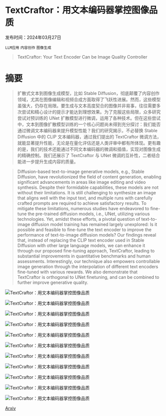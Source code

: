 # TextCraftor：用文本编码器掌控图像品质

发布时间：2024年03月27日

`LLM应用` `内容创作` `图像生成`

> TextCraftor: Your Text Encoder Can be Image Quality Controller

# 摘要

> 扩散式文本到图像生成模型，比如 Stable Diffusion，彻底颠覆了内容创作领域，尤其在图像编辑和视频合成方面取得了飞跃性进展。然而，这些模型虽强大，仍存在局限。要生成与文本高度契合的图像并非易事，往往需要多次尝试和精心设计的提示才能达到理想效果。为了克服这些局限，众多研究尝试对预训练的 UNet 扩散模型进行微调，运用了各种技术。但在这些尝试中，文本到图像扩散模型训练的一个核心问题尚未得到充分探讨：我们能否通过微调文本编码器来提升模型性能？我们的研究揭示，不必替换 Stable Diffusion 中的 CLIP 文本编码器，通过我们提出的 TextCraftor 微调方法，就能显著提升性能，无论是在量化评估还是人类评审中都有所体现。更有趣的是，我们的技术还能通过不同文本编码器的微调和插值，实现对图像生成的精确控制。我们还展示了 TextCraftor 与 UNet 微调的互补性，二者结合能进一步提升生成内容的质量。

> Diffusion-based text-to-image generative models, e.g., Stable Diffusion, have revolutionized the field of content generation, enabling significant advancements in areas like image editing and video synthesis. Despite their formidable capabilities, these models are not without their limitations. It is still challenging to synthesize an image that aligns well with the input text, and multiple runs with carefully crafted prompts are required to achieve satisfactory results. To mitigate these limitations, numerous studies have endeavored to fine-tune the pre-trained diffusion models, i.e., UNet, utilizing various technologies. Yet, amidst these efforts, a pivotal question of text-to-image diffusion model training has remained largely unexplored: Is it possible and feasible to fine-tune the text encoder to improve the performance of text-to-image diffusion models? Our findings reveal that, instead of replacing the CLIP text encoder used in Stable Diffusion with other large language models, we can enhance it through our proposed fine-tuning approach, TextCraftor, leading to substantial improvements in quantitative benchmarks and human assessments. Interestingly, our technique also empowers controllable image generation through the interpolation of different text encoders fine-tuned with various rewards. We also demonstrate that TextCraftor is orthogonal to UNet finetuning, and can be combined to further improve generative quality.

![TextCraftor：用文本编码器掌控图像品质](../../../paper_images/2403.18978/x2.png)

![TextCraftor：用文本编码器掌控图像品质](../../../paper_images/2403.18978/x3.png)

![TextCraftor：用文本编码器掌控图像品质](../../../paper_images/2403.18978/x4.png)

![TextCraftor：用文本编码器掌控图像品质](../../../paper_images/2403.18978/x5.png)

![TextCraftor：用文本编码器掌控图像品质](../../../paper_images/2403.18978/x6.png)

![TextCraftor：用文本编码器掌控图像品质](../../../paper_images/2403.18978/x7.png)

![TextCraftor：用文本编码器掌控图像品质](../../../paper_images/2403.18978/x8.png)

![TextCraftor：用文本编码器掌控图像品质](../../../paper_images/2403.18978/x9.png)

![TextCraftor：用文本编码器掌控图像品质](../../../paper_images/2403.18978/x10.png)

![TextCraftor：用文本编码器掌控图像品质](../../../paper_images/2403.18978/x11.png)

![TextCraftor：用文本编码器掌控图像品质](../../../paper_images/2403.18978/x12.png)

[Arxiv](https://arxiv.org/abs/2403.18978)